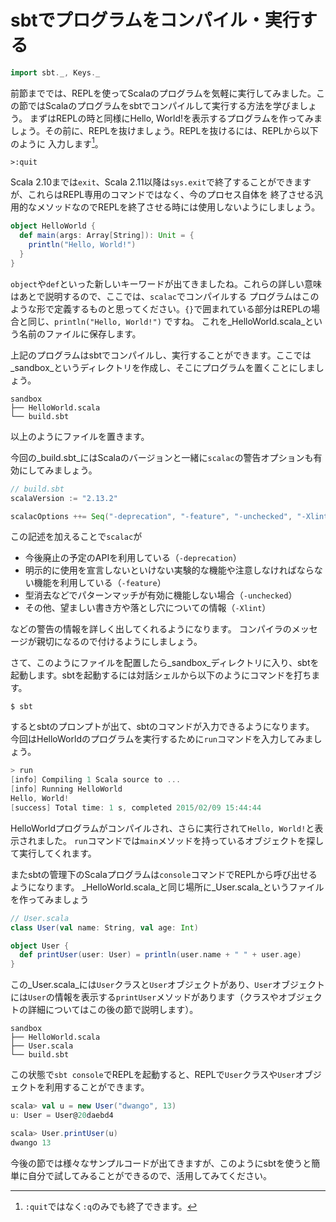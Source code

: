 # sbtでプログラムをコンパイル・実行する

```scala
import sbt._, Keys._
```

前節まででは、REPLを使ってScalaのプログラムを気軽に実行してみました。この節ではScalaのプログラムをsbtでコンパイルして実行する方法を学びましょう。
まずはREPLの時と同様にHello, World!を表示するプログラムを作ってみましょう。その前に、REPLを抜けましょう。REPLを抜けるには、REPLから以下のように
入力します[^repl-quit]。

```
>:quit
```

Scala 2.10までは`exit`、Scala 2.11以降は`sys.exit`で終了することができますが、これらはREPL専用のコマンドではなく、今のプロセス自体を
終了させる汎用的なメソッドなのでREPLを終了させる時には使用しないようにしましょう。

```scala mdoc:nest:silent
object HelloWorld {
  def main(args: Array[String]): Unit = {
    println("Hello, World!")
  }
}
```

`object`や`def`といった新しいキーワードが出てきましたね。これらの詳しい意味はあとで説明するので、ここでは、`scalac`でコンパイルする
プログラムはこのような形で定義するものと思ってください。`{}`で囲まれている部分はREPLの場合と同じ、```println("Hello, World!")``` ですね。 これを_HelloWorld.scala_という名前のファイルに保存します。

上記のプログラムはsbtでコンパイルし、実行することができます。ここでは_sandbox_というディレクトリを作成し、そこにプログラムを置くことにしましょう。

```
sandbox
├── HelloWorld.scala
└── build.sbt
```

以上のようにファイルを置きます。

今回の_build.sbt_にはScalaのバージョンと一緒に`scalac`の警告オプションも有効にしてみましょう。

```scala
// build.sbt
scalaVersion := "2.13.2"

scalacOptions ++= Seq("-deprecation", "-feature", "-unchecked", "-Xlint")
```

この記述を加えることで`scalac`が

- 今後廃止の予定のAPIを利用している（`-deprecation`）
- 明示的に使用を宣言しないといけない実験的な機能や注意しなければならない機能を利用している（`-feature`）
- 型消去などでパターンマッチが有効に機能しない場合（`-unchecked`）
- その他、望ましい書き方や落とし穴についての情報（`-Xlint`）

などの警告の情報を詳しく出してくれるようになります。
コンパイラのメッセージが親切になるので付けるようにしましょう。

さて、このようにファイルを配置したら_sandbox_ディレクトリに入り、sbtを起動します。sbtを起動するには対話シェルから以下のようにコマンドを打ちます。

```
$ sbt
```

するとsbtのプロンプトが出て、sbtのコマンドが入力できるようになります。
今回はHelloWorldのプログラムを実行するために`run`コマンドを入力してみましょう。

```scala
> run
[info] Compiling 1 Scala source to ...
[info] Running HelloWorld
Hello, World!
[success] Total time: 1 s, completed 2015/02/09 15:44:44
```

HelloWorldプログラムがコンパイルされ、さらに実行されて`Hello, World!`と表示されました。
`run`コマンドでは`main`メソッドを持っているオブジェクトを探して実行してくれます。

またsbtの管理下のScalaプログラムは`console`コマンドでREPLから呼び出せるようになります。
_HelloWorld.scala_と同じ場所に_User.scala_というファイルを作ってみましょう

```scala mdoc:nest:silent
// User.scala
class User(val name: String, val age: Int)

object User {
  def printUser(user: User) = println(user.name + " " + user.age)
}
```

この_User.scala_には`User`クラスと`User`オブジェクトがあり、`User`オブジェクトには`User`の情報を表示する`printUser`メソッドがあります（クラスやオブジェクトの詳細についてはこの後の節で説明します）。

```
sandbox
├── HelloWorld.scala
├── User.scala
└── build.sbt
```

この状態で`sbt console`でREPLを起動すると、REPLで`User`クラスや`User`オブジェクトを利用することができます。

```scala
scala> val u = new User("dwango", 13)
u: User = User@20daebd4

scala> User.printUser(u)
dwango 13
```

今後の節では様々なサンプルコードが出てきますが、このようにsbtを使うと簡単に自分で試してみることができるので、活用してみてください。

[^repl-quit]: `:quit`ではなく`:q`のみでも終了できます。
